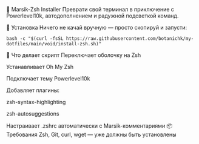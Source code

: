🧙 Marsik-Zsh Installer
Преврати свой терминал в приключение с Powerlevel10k, автодополнением и радужной подсветкой команд.

🚀 Установка
Ничего не качай вручную — просто скопируй и запусти:
```
bash -c "$(curl -fsSL https://raw.githubusercontent.com/botanichk/my-dotfiles/main/void/install-zsh.sh)"
```
🔧 Что делает скрипт
Переключает оболочку на Zsh

Устанавливает Oh My Zsh

Подключает тему Powerlevel10k

Добавляет плагины:

zsh-syntax-highlighting

zsh-autosuggestions

Настраивает .zshrc автоматически с Marsik-комментариями
📦 Требования
Zsh, Git, curl, wget — уже должны быть установлены
